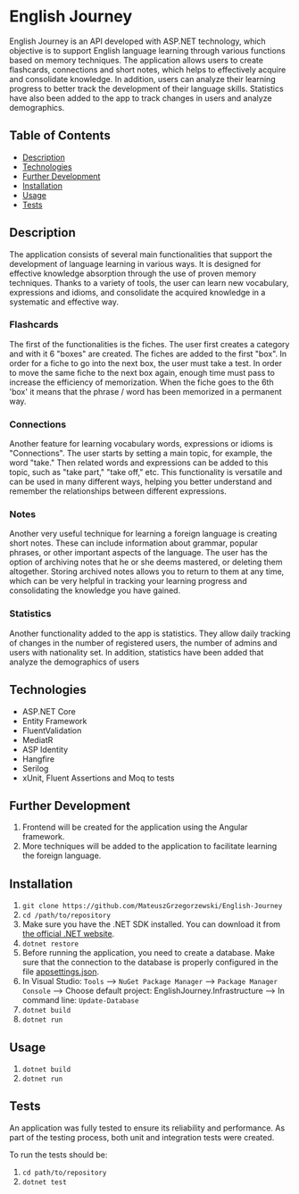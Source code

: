 # English Journey

English Journey is an API developed with ASP.NET technology, which objective is to support English language learning through various functions based on memory techniques. The application allows users to create flashcards, connections and short notes, which helps to effectively acquire and consolidate knowledge. In addition, users can analyze their learning progress to better track the development of their language skills. Statistics have also been added to the app to track changes in users and analyze demographics.

## Table of Contents

- [Description](#description)
- [Technologies](#technologies)
- [Further Development](#further-development)
- [Installation](#installation)
- [Usage](#usage)
- [Tests](#tests)

## Description

The application consists of several main functionalities that support the development of language learning in various ways. It is designed for effective knowledge absorption through the use of proven memory techniques. Thanks to a variety of tools, the user can learn new vocabulary, expressions and idioms, and consolidate the acquired knowledge in a systematic and effective way.

### Flashcards

The first of the functionalities is the fiches. The user first creates a category and with it 6 "boxes" are created.
The fiches are added to the first "box". In order for a fiche to go into the next box, the user must take a test. In order to move the same fiche to the next box again, enough time must pass to increase the efficiency of memorization. When the fiche goes to the 6th 'box' it means that the phrase / word has been memorized in a permanent way.

### Connections

Another feature for learning vocabulary words, expressions or idioms is "Connections". The user starts by setting a main topic, for example, the word "take." Then related words and expressions can be added to this topic, such as "take part," "take off," etc. This functionality is versatile and can be used in many different ways, helping you better understand and remember the relationships between different expressions.

### Notes

Another very useful technique for learning a foreign language is creating short notes. These can include information about grammar, popular phrases, or other important aspects of the language. The user has the option of archiving notes that he or she deems mastered, or deleting them altogether. Storing archived notes allows you to return to them at any time, which can be very helpful in tracking your learning progress and consolidating the knowledge you have gained.

### Statistics

Another functionality added to the app is statistics. They allow daily tracking of changes in the number of registered users, the number of admins and users with nationality set. In addition, statistics have been added that analyze the demographics of users

## Technologies

- ASP.NET Core
- Entity Framework
- FluentValidation
- MediatR
- ASP Identity
- Hangfire
- Serilog
- xUnit, Fluent Assertions and Moq to tests

## Further Development

1. Frontend will be created for the application using the Angular framework.
2. More techniques will be added to the application to facilitate learning the foreign language.

## Installation

1. `git clone https://github.com/MateuszGrzegorzewski/English-Journey`
2. `cd /path/to/repository`
3. Make sure you have the .NET SDK installed. You can download it from [the official .NET website](https://dotnet.microsoft.com/en-us/download).
4. `dotnet restore`
5. Before running the application, you need to create a database. Make sure that the connection to the database is properly configured in the file [appsettings.json](EnglishJourney.API/appsettings.json).
6. In Visual Studio: `Tools` --> `NuGet Package Manager` --> `Package Manager Console` --> Choose default project: EnglishJourney.Infrastructure --> In command line: `Update-Database`
7. `dotnet build`
8. `dotnet run`

## Usage

1. `dotnet build`
2. `dotnet run`

## Tests

An application was fully tested to ensure its reliability and performance. As part of the testing process, both unit and integration tests were created.

To run the tests should be:

1. `cd path/to/repository`
2. `dotnet test`

